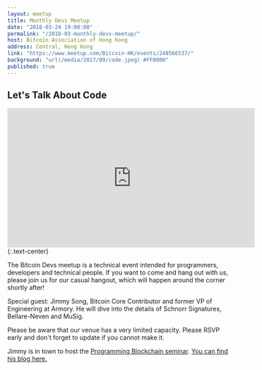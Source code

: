 ```yaml
---
layout: meetup
title: Monthly Devs Meetup
date: "2018-03-24 19:00:00"
permalink: "/2018-03-monthly-devs-meetup/"
host: Bitcoin Association of Hong Kong
address: Central, Hong Kong
link: "https://www.meetup.com/Bitcoin-HK/events/248566537/"
background: "url(/media/2017/09/code.jpeg) #FF0000"
published: true
---
```


## Let's Talk About Code


<iframe width="560" height="315" src="https://www.youtube-nocookie.com/embed/bhq9D30Rvq8" frameborder="0" allow="autoplay; encrypted-media" allowfullscreen></iframe>
{:.text-center}

The Bitcoin Devs meetup is a technical event intended for programmers, developers and technical people. If you want to come and hang out with us, please join us for our casual hangout, which will happen around the corner shortly after!

Special guest: Jimmy Song, Bitcoin Core Contributor and former VP of Engineering at Armory. He will dive into the details of Schnorr Signatures, Bellare-Neven and MuSig.

Please be aware that our venue has a very limited capacity. Please RSVP early and don't forget to update if you cannot make it.

Jimmy is in town to host the [Programming Blockchain seminar](http://programmingblockchain.com/). [You can find his blog here.](https://medium.com/@jimmysong)

